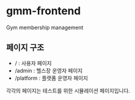 # gmm-frontend
Gym membership management

## 페이지 구조
- / : 사용자 페이지  
- /admin : 헬스장 운영자 페이지
- /platform : 플랫폼 운영자 페이지

각각의 페이지는 테스트를 위한 시뮬레이션 페이지입니다.

